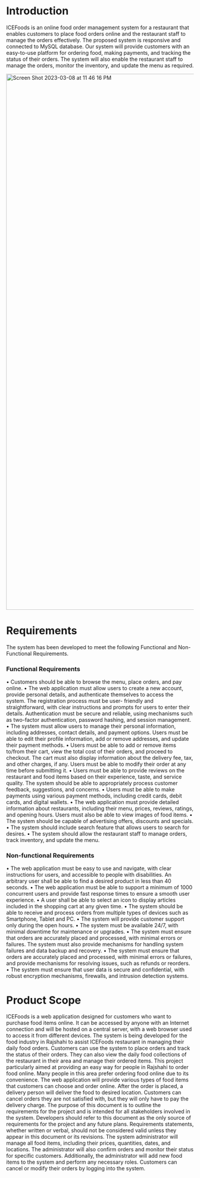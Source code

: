 

# Introduction

ICEFoods is an online food order management system for a restaurant that enables customers to place food orders online and the restaurant staff to manage the orders effectively. The proposed system is responsive and connected to MySQL database. Our system will provide customers with an easy-to-use platform for ordering food, making payments, and tracking the status of their orders. The system will also enable the restaurant staff to manage the orders, monitor the inventory, and update the menu as required.

<img width="1440" alt="Screen Shot 2023-03-08 at 11 46 16 PM" src="https://user-images.githubusercontent.com/48941639/223793487-bb36c6d1-da30-4fe2-a4fb-96bfb1f8a61a.png">

# Requirements

The system has been developed to meet the following Functional and Non-Functional Requirements.

### Functional Requirements

• Customers should be able to browse the menu, place orders, and pay online.
• The web application must allow users to create a new account, provide personal details, and authenticate themselves to access the system. The registration process must be user- friendly and straightforward, with clear instructions and prompts for users to enter their details. Authentication must be secure and reliable, using mechanisms such as two-factor
authentication, password hashing, and session management.
• The system must allow users to manage their personal information, including addresses,
contact details, and payment options. Users must be able to edit their profile information,
add or remove addresses, and update their payment methods.
• Users must be able to add or remove items to/from their cart, view the total cost of their
orders, and proceed to checkout. The cart must also display information about the delivery fee, tax, and other charges, if any. Users must be able to modify their order at any time before submitting it.
• Users must be able to provide reviews on the restaurant and food items based on their experience, taste, and service quality. The system should be able to appropriately process customer feedback, suggestions, and concerns.
• Users must be able to make payments using various payment methods, including credit cards, debit cards, and digital wallets.
• The web application must provide detailed information about restaurants, including their menu, prices, reviews, ratings, and opening hours. Users must also be able to view images of food items.
• The system should be capable of advertising offers, discounts and specials.
• The system should include search feature that allows users to search for desires.
• The system should allow the restaurant staff to manage orders, track inventory, and update
the menu.

### Non-functional Requirements

• The web application must be easy to use and navigate, with clear instructions for users, and accessible to people with disabilities. An arbitrary user shall be able to find a desired product in less than 40 seconds.
• The web application must be able to support a minimum of 1000 concurrent users and provide fast response times to ensure a smooth user experience.
• A user shall be able to select an icon to display articles included in the shopping cart at any given time.
• The system should be able to receive and process orders from multiple types of devices such as Smartphone, Tablet and PC.
• The system will provide customer support only during the open hours.
• The system must be available 24/7, with minimal downtime for maintenance or upgrades.
• The system must ensure that orders are accurately placed and processed, with minimal
errors or failures. The system must also provide mechanisms for handling system failures
and data backup and recovery.
• The system must ensure that orders are accurately placed and processed, with minimal
errors or failures, and provide mechanisms for resolving issues, such as refunds or reorders.
• The system must ensure that user data is secure and confidential, with robust encryption
mechanisms, firewalls, and intrusion detection systems.


# Product Scope

ICEFoods is a web application designed for customers who want to purchase food items online. It can be accessed by anyone with an Internet connection and will be hosted on a central server, with a web browser used to access it from different devices.
The system is being developed for the food industry in Rajshahi to assist ICEFoods restaurant in managing their daily food orders. Customers can use the system to place orders and track the status of their orders. They can also view the daily food collections of the restaurant in their area and manage their ordered items.
This project particularly aimed at providing an easy way for people in Rajshahi to order food online. Many people in this area prefer ordering food online due to its convenience. The web application will provide various types of food items that customers can choose and order online. After the order is placed, a delivery person will deliver the food to desired location. Customers can cancel orders they are not satisfied with, but they will only have to pay the delivery charge.
The purpose of this document is to outline the requirements for the project and is intended for all stakeholders involved in the system. Developers should refer to this document as the only source of requirements for the project and any future plans. Requirements statements, whether written or verbal, should not be considered valid unless they appear in this document or its revisions.
The system administrator will manage all food items, including their prices, quantities, dates, and locations. The administrator will also confirm orders and monitor their status for specific customers. Additionally, the administrator will add new food items to the system and perform any necessary roles. Customers can cancel or modify their orders by logging into the system.





